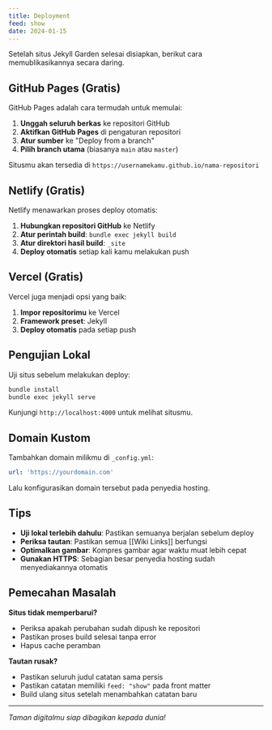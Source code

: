 ```yaml
---
title: Deployment
feed: show
date: 2024-01-15
---
```

Setelah situs Jekyll Garden selesai disiapkan, berikut cara memublikasikannya secara daring.

## GitHub Pages (Gratis)

GitHub Pages adalah cara termudah untuk memulai:

1. **Unggah seluruh berkas** ke repositori GitHub
2. **Aktifkan GitHub Pages** di pengaturan repositori
3. **Atur sumber** ke "Deploy from a branch"
4. **Pilih branch utama** (biasanya `main` atau `master`)

Situsmu akan tersedia di `https://usernamekamu.github.io/nama-repositori`

## Netlify (Gratis)

Netlify menawarkan proses deploy otomatis:

1. **Hubungkan repositori GitHub** ke Netlify
2. **Atur perintah build**: `bundle exec jekyll build`
3. **Atur direktori hasil build**: `_site`
4. **Deploy otomatis** setiap kali kamu melakukan push

## Vercel (Gratis)

Vercel juga menjadi opsi yang baik:

1. **Impor repositorimu** ke Vercel
2. **Framework preset**: Jekyll
3. **Deploy otomatis** pada setiap push

## Pengujian Lokal

Uji situs sebelum melakukan deploy:

```bash
bundle install
bundle exec jekyll serve
```

Kunjungi `http://localhost:4000` untuk melihat situsmu.

## Domain Kustom

Tambahkan domain milikmu di `_config.yml`:

```yaml
url: 'https://yourdomain.com'
```

Lalu konfigurasikan domain tersebut pada penyedia hosting.

## Tips

- **Uji lokal terlebih dahulu**: Pastikan semuanya berjalan sebelum deploy
- **Periksa tautan**: Pastikan semua [[Wiki Links]] berfungsi
- **Optimalkan gambar**: Kompres gambar agar waktu muat lebih cepat
- **Gunakan HTTPS**: Sebagian besar penyedia hosting sudah menyediakannya otomatis

## Pemecahan Masalah

**Situs tidak memperbarui?**

- Periksa apakah perubahan sudah dipush ke repositori
- Pastikan proses build selesai tanpa error
- Hapus cache peramban

**Tautan rusak?**

- Pastikan seluruh judul catatan sama persis
- Pastikan catatan memiliki `feed: "show"` pada front matter
- Build ulang situs setelah menambahkan catatan baru

---

_Taman digitalmu siap dibagikan kepada dunia!_
